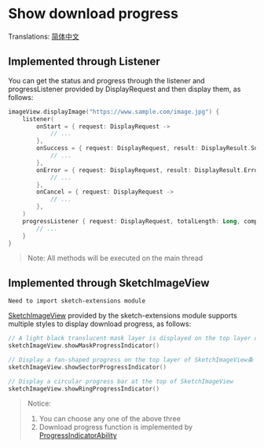 # Show download progress

Translations: [简体中文](show_download_progress_zh.md)

## Implemented through Listener

You can get the status and progress through the listener and progressListener provided by
DisplayRequest and then display them, as follows:

```kotlin
imageView.displayImage("https://www.sample.com/image.jpg") {
    listener(
        onStart = { request: DisplayRequest ->
            // ...
        },
        onSuccess = { request: DisplayRequest, result: DisplayResult.Success ->
            // ...
        },
        onError = { request: DisplayRequest, result: DisplayResult.Error ->
            // ...
        },
        onCancel = { request: DisplayRequest ->
            // ...
        },
    )
    progressListener { request: DisplayRequest, totalLength: Long, completedLength: Long ->
        // ...
    }
}
```

> Note: All methods will be executed on the main thread

## Implemented through SketchImageView

`Need to import sketch-extensions module`

[SketchImageView] provided by the sketch-extensions module supports multiple styles to display
download progress, as follows:

```kotlin
// A light black translucent mask layer is displayed on the top layer of SketchImageView. The mask layer disappears from top to bottom as the progress progresses.
sketchImageView.showMaskProgressIndicator()

// Display a fan-shaped progress on the top layer of SketchImageView条
sketchImageView.showSectorProgressIndicator()

// Display a circular progress bar at the top of SketchImageView
sketchImageView.showRingProgressIndicator()
```

> Notice:
> 1. You can choose any one of the above three
> 2. Download progress function is implemented by [ProgressIndicatorAbility]


[SketchImageView]: ../../sketch-extensions-core/src/main/kotlin/com/github/panpf/sketch/SketchImageView.kt

[ProgressIndicatorAbility]: ../../sketch-extensions-core/src/main/kotlin/com/github/panpf/sketch/viewability/MimeTypeLogoAbility.kt